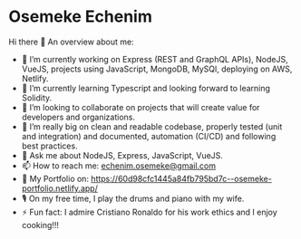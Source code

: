# Osemeke Echenim
Hi there 👋
An overview about me:

-	🔭 I’m currently working on Express (REST and GraphQL APIs), NodeJS, VueJS, projects using JavaScript, MongoDB, MySQl, deploying on AWS, Netlify.
-	🌱 I’m currently learning Typescript and looking forward to learning Solidity. 
-	👯 I’m looking to collaborate on projects that will create value for developers and organizations.
-	🎯 I’m really big on clean and readable codebase, properly tested (unit and integration) and documented, automation (CI/CD) and following best practices.
-	💬 Ask me about NodeJS, Express, JavaScript, VueJS.
-	📫 How to reach me: echenim.osemeke@gmail.com
-	📠 My Portfolio on: https://60d98cfc1445a84fb795bd7c--osemeke-portfolio.netlify.app/
-	🎙 On my free time, I play the drums and piano with my wife.
-	⚡ Fun fact: I admire Cristiano Ronaldo for his work ethics and I enjoy cooking!!!
